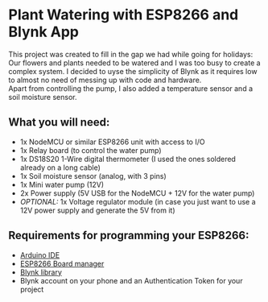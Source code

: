 # Plant Watering with ESP8266 and Blynk App
This project was created to fill in the gap we had while going for holidays: Our flowers and plants needed to be watered and I was too busy to create a complex system.
I decided to uyse the simplicity of Blynk as it requires low to almost no need of messing up with code and hardware.  
Apart from controlling the pump, I also added a temperature sensor and a soil moisture sensor.

## What you will need:
   - 1x NodeMCU or similar ESP8266 unit with access to I/O
   - 1x Relay board (to control the water pump)
   - 1x DS18S20 1-Wire digital thermometer (I used the ones soldered already on a long cable)
   - 1x Soil moisture sensor (analog, with 3 pins)
   - 1x Mini water pump (12V)
   - 2x Power supply (5V USB for the NodeMCU + 12V for the water pump)
   - *OPTIONAL:* 1x Voltage regulator module (in case you just want to use a 12V power supply and generate the 5V from it)

## Requirements for programming your ESP8266:
   - [Arduino IDE](https://www.arduino.cc/en/Main/Software)
   - [ESP8266 Board manager](https://randomnerdtutorials.com/how-to-install-esp8266-board-arduino-ide/)
   - [Blynk library](http://help.blynk.cc/en/articles/512105-how-to-install-blynk-library-for-arduino)
   - Blynk account on your phone and an Authentication Token for your project
   